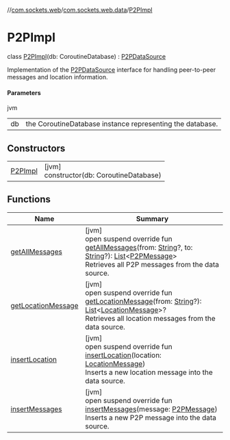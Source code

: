 //[com.sockets.web](../../../index.md)/[com.sockets.web.data](../index.md)/[P2PImpl](index.md)

# P2PImpl

class [P2PImpl](index.md)(db: CoroutineDatabase) : [P2PDataSource](../-p2-p-data-source/index.md)

Implementation of the [P2PDataSource](../-p2-p-data-source/index.md) interface for handling peer-to-peer messages and location information.

#### Parameters

jvm

| | |
|---|---|
| db | the CoroutineDatabase instance representing the database. |

## Constructors

| | |
|---|---|
| [P2PImpl](-p2-p-impl.md) | [jvm]<br>constructor(db: CoroutineDatabase) |

## Functions

| Name | Summary |
|---|---|
| [getAllMessages](get-all-messages.md) | [jvm]<br>open suspend override fun [getAllMessages](get-all-messages.md)(from: [String](https://kotlinlang.org/api/latest/jvm/stdlib/kotlin/-string/index.html)?, to: [String](https://kotlinlang.org/api/latest/jvm/stdlib/kotlin/-string/index.html)?): [List](https://kotlinlang.org/api/latest/jvm/stdlib/kotlin.collections/-list/index.html)&lt;[P2PMessage](../-p2-p-message/index.md)&gt;<br>Retrieves all P2P messages from the data source. |
| [getLocationMessage](get-location-message.md) | [jvm]<br>open suspend override fun [getLocationMessage](get-location-message.md)(from: [String](https://kotlinlang.org/api/latest/jvm/stdlib/kotlin/-string/index.html)?): [List](https://kotlinlang.org/api/latest/jvm/stdlib/kotlin.collections/-list/index.html)&lt;[LocationMessage](../-location-message/index.md)&gt;?<br>Retrieves all location messages from the data source. |
| [insertLocation](insert-location.md) | [jvm]<br>open suspend override fun [insertLocation](insert-location.md)(location: [LocationMessage](../-location-message/index.md))<br>Inserts a new location message into the data source. |
| [insertMessages](insert-messages.md) | [jvm]<br>open suspend override fun [insertMessages](insert-messages.md)(message: [P2PMessage](../-p2-p-message/index.md))<br>Inserts a new P2P message into the data source. |
